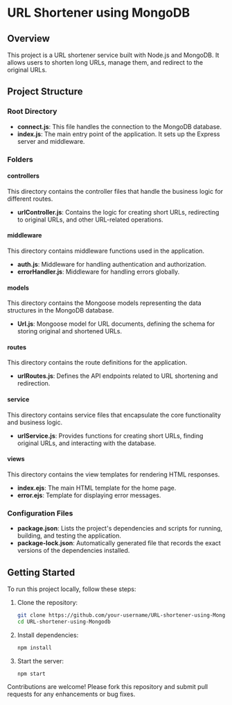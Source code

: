 # URL Shortener using MongoDB

## Overview

This project is a URL shortener service built with Node.js and MongoDB. It allows users to shorten long URLs, manage them, and redirect to the original URLs.

## Project Structure

### Root Directory

- **connect.js**: This file handles the connection to the MongoDB database.
- **index.js**: The main entry point of the application. It sets up the Express server and middleware.

### Folders

#### controllers

This directory contains the controller files that handle the business logic for different routes.

- **urlController.js**: Contains the logic for creating short URLs, redirecting to original URLs, and other URL-related operations.

#### middleware

This directory contains middleware functions used in the application.

- **auth.js**: Middleware for handling authentication and authorization.
- **errorHandler.js**: Middleware for handling errors globally.

#### models

This directory contains the Mongoose models representing the data structures in the MongoDB database.

- **Url.js**: Mongoose model for URL documents, defining the schema for storing original and shortened URLs.

#### routes

This directory contains the route definitions for the application.

- **urlRoutes.js**: Defines the API endpoints related to URL shortening and redirection.

#### service

This directory contains service files that encapsulate the core functionality and business logic.

- **urlService.js**: Provides functions for creating short URLs, finding original URLs, and interacting with the database.

#### views

This directory contains the view templates for rendering HTML responses.

- **index.ejs**: The main HTML template for the home page.
- **error.ejs**: Template for displaying error messages.

### Configuration Files

- **package.json**: Lists the project's dependencies and scripts for running, building, and testing the application.
- **package-lock.json**: Automatically generated file that records the exact versions of the dependencies installed.

## Getting Started

To run this project locally, follow these steps:

1. Clone the repository:

   ```bash
   git clone https://github.com/your-username/URL-shortener-using-Mongodb.git
   cd URL-shortener-using-Mongodb

   ```

2. Install dependencies:
   ```bash
   npm install
   ```
3. Start the server:
   ```bash
   npm start
   ```

Contributions are welcome! Please fork this repository and submit pull requests for any enhancements or bug fixes.

